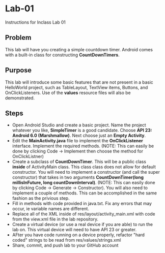 # Lab-01
Instructions for Inclass Lab 01

## Problem
This lab will have you creating a simple countdown timer. Android comes with a built-in class for constructing **CountDownTimers**.

## Purpose
This lab will introduce some basic features that are not present in a basic HelloWorld project, such as TableLayout, TextView items, Buttons, and OnClickListeners. Use of the **values** resource files will also be demonstrated.  

## Steps
* Open Android Studio and create a basic project. Name the project whatever you like, **SimpleTimer** is a good candidate. Choose **API 23: Android 6.0 (Marshmallow)**. Next choose just an **Empty Activity**.
* Edit the **MainActivity.java** file to implement the **OnClickListener** interface. Implement the required methods. (NOTE: This can easily be done by clicking Code -> Implement then choose the method for OnClickListner)
* Create a subclass of **CountDownTimer**. This will be a public class **inside** of ActivityMain class. This class class does not allow for default constructor. You will need to implement a constructor (and call the super constructor) that takes in two arguments **CountDownTimer(long millisInFuture, long countDownInterval)**. (NOTE: This can easily done by clicking Code -> Generate -> Constructor). You will also need to implement a couple of methods. This can be accomplished in the same fashion as the privious step.
* Fill in methods with code provided in java.txt. Fix any errors that may occur, ie variable names are different.
* Replace all of the XML inside of res/layout/activity_main.xml with code from the view.xml file in the lab repository.
* Create a virtual device (or use a real device if you are able) to run the lab on. This virtual device will need to have API 23 or greater.
* AFter you have code running on a device properly, refactor "hard coded" strings to be read from res/values/strings.xml
* Share, commit, and push lab to your GitHub account
